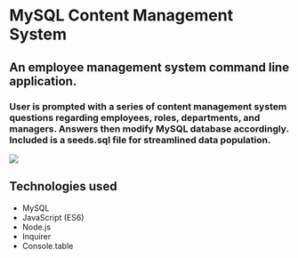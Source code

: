 # MySQL Content Management System

## An employee management system command line application. 

### User is prompted with a series of content management system questions regarding employees, roles, departments, and managers. Answers then modify MySQL database accordingly. Included is a seeds.sql file for streamlined data population.


![](MySQL.gif)


## Technologies used
* MySQL
* JavaScript (ES6)
* Node.js
* Inquirer
* Console.table